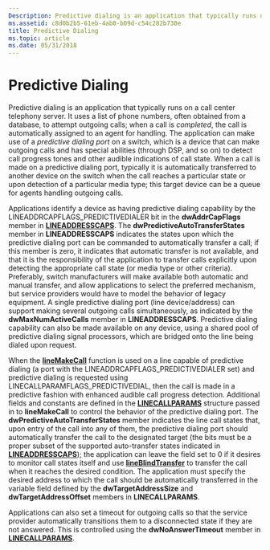```yaml
---
Description: Predictive dialing is an application that typically runs on a call center telephony server.
ms.assetid: c8d0b2b5-61eb-4ab0-b09d-c54c282b730e
title: Predictive Dialing
ms.topic: article
ms.date: 05/31/2018
---
```


# Predictive Dialing

Predictive dialing is an application that typically runs on a call center telephony server. It uses a list of phone numbers, often obtained from a database, to attempt outgoing calls; when a call is *completed*, the call is automatically assigned to an agent for handling. The application can make use of a *predictive dialing port* on a switch, which is a device that can make outgoing calls and has special abilities (through DSP, and so on) to detect call progress tones and other audible indications of call state. When a call is made on a predictive dialing port, typically it is automatically transferred to another device on the switch when the call reaches a particular state or upon detection of a particular media type; this target device can be a queue for agents handling outgoing calls.

Applications identify a device as having predictive dialing capability by the LINEADDRCAPFLAGS\_PREDICTIVEDIALER bit in the **dwAddrCapFlags** member in [**LINEADDRESSCAPS**](/windows/desktop/api/Tapi/ns-tapi-lineaddresscaps). The **dwPredictiveAutoTransferStates** member in **LINEADDRESSCAPS** indicates the states upon which the predictive dialing port can be commanded to automatically transfer a call; if this member is zero, it indicates that automatic transfer is not available, and that it is the responsibility of the application to transfer calls explicitly upon detecting the appropriate call state (or media type or other criteria). Preferably, switch manufacturers will make available both automatic and manual transfer, and allow applications to select the preferred mechanism, but service providers would have to model the behavior of legacy equipment. A single predictive dialing port (line device/address) can support making several outgoing calls simultaneously, as indicated by the **dwMaxNumActiveCalls** member in **LINEADDRESSCAPS**. Predictive dialing capability can also be made available on any device, using a shared pool of predictive dialing signal processors, which are bridged onto the line being dialed upon request.

When the [**lineMakeCall**](/windows/desktop/api/Tapi/nf-tapi-linemakecall) function is used on a line capable of predictive dialing (a port with the LINEADDRCAPFLAGS\_PREDICTIVEDIALER set) and predictive dialing is requested using LINECALLPARAMFLAGS\_PREDICTIVEDIAL, then the call is made in a predictive fashion with enhanced audible call progress detection. Additional fields and constants are defined in the [**LINECALLPARAMS**](/windows/desktop/api/Tapi/ns-tapi-linecallparams) structure passed in to **lineMakeCall** to control the behavior of the predictive dialing port. The **dwPredictiveAutoTransferStates** member indicates the line call states that, upon entry of the call into any of them, the predictive dialing port should automatically transfer the call to the designated target (the bits must be a proper subset of the supported auto-transfer states indicated in [**LINEADDRESSCAPS**](/windows/desktop/api/Tapi/ns-tapi-lineaddresscaps)); the application can leave the field set to 0 if it desires to monitor call states itself and use [**lineBlindTransfer**](/windows/desktop/api/Tapi/nf-tapi-lineblindtransfer) to transfer the call when it reaches the desired condition. The application must specify the desired address to which the call should be automatically transferred in the variable field defined by the **dwTargetAddressSize** and **dwTargetAddressOffset** members in **LINECALLPARAMS**.

Applications can also set a timeout for outgoing calls so that the service provider automatically transitions them to a disconnected state if they are not answered. This is controlled using the **dwNoAnswerTimeout** member in [**LINECALLPARAMS**](/windows/desktop/api/Tapi/ns-tapi-linecallparams).

 

 



